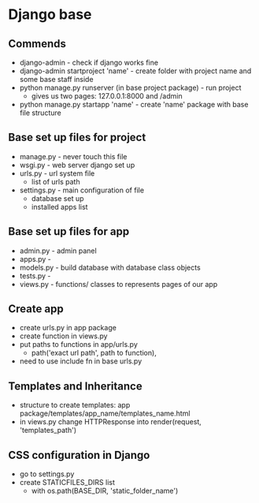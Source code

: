 # Django base

## Commends
- django-admin - check if django works fine
- django-admin startproject 'name' - create folder with project name and some base staff inside
- python manage.py runserver (in base project package) - run project
    - gives us two pages: 127.0.0.1:8000 and /admin
- python manage.py startapp 'name' - create 'name' package with base file structure


## Base set up files for project
- manage.py - never touch this file
- wsgi.py - web server django set up
- urls.py - url system file
    - list of urls path
- settings.py - main configuration of file
    - database set up
    - installed apps list
    
## Base set up files for app
- admin.py - admin panel
- apps.py - 
- models.py - build database with database class objects
- tests.py - 
- views.py - functions/ classes to represents pages of our app

## Create app
- create urls.py in app package
- create function in views.py
- put paths to functions in app/urls.py
    - path('exact url path', path to function),
- need to use include fn in base urls.py

## Templates and Inheritance
- structure to create templates:
    app package/templates/app_name/templates_name.html
- in views.py change HTTPResponse into render(request, 'templates_path')

## CSS configuration in Django
- go to settings.py
- create STATICFILES_DIRS list
    - with os.path(BASE_DIR, 'static_folder_name')
